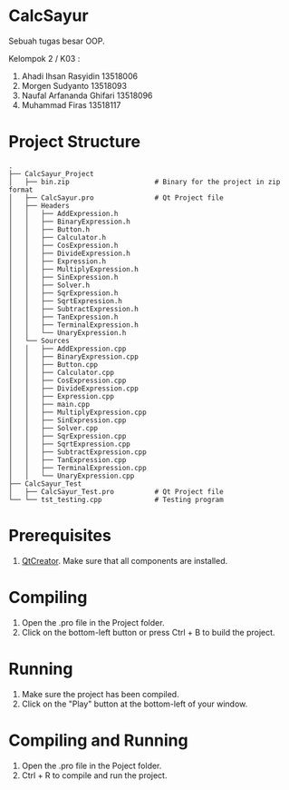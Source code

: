# CalcSayur
Sebuah tugas besar OOP.

Kelompok 2 / K03 :
1. Ahadi Ihsan Rasyidin         13518006 
2. Morgen Sudyanto              13518093 
3. Naufal Arfananda Ghifari     13518096 
4. Muhammad Firas               13518117 

# Project Structure
```
.
├── CalcSayur_Project
│   ├── bin.zip                     # Binary for the project in zip format
│   ├── CalcSayur.pro               # Qt Project file
│   ├── Headers
│   │   ├── AddExpression.h
│   │   ├── BinaryExpression.h
│   │   ├── Button.h
│   │   ├── Calculator.h
│   │   ├── CosExpression.h
│   │   ├── DivideExpression.h
│   │   ├── Expression.h
│   │   ├── MultiplyExpression.h
│   │   ├── SinExpression.h
│   │   ├── Solver.h
│   │   ├── SqrExpression.h
│   │   ├── SqrtExpression.h
│   │   ├── SubtractExpression.h
│   │   ├── TanExpression.h     
│   │   ├── TerminalExpression.h
│   │   └── UnaryExpression.h
│   └── Sources
│   │   ├── AddExpression.cpp
│   │   ├── BinaryExpression.cpp
│   │   ├── Button.cpp
│   │   ├── Calculator.cpp
│   │   ├── CosExpression.cpp
│   │   ├── DivideExpression.cpp
│   │   ├── Expression.cpp
│   │   ├── main.cpp
│   │   ├── MultiplyExpression.cpp
│   │   ├── SinExpression.cpp
│   │   ├── Solver.cpp
│   │   ├── SqrExpression.cpp
│   │   ├── SqrtExpression.cpp
│   │   ├── SubtractExpression.cpp
│   │   ├── TanExpression.cpp     
│   │   ├── TerminalExpression.cpp
│   │   └── UnaryExpression.cpp 
├── CalcSayur_Test                 
│   ├── CalcSayur_Test.pro          # Qt Project file
└── └── tst_testing.cpp             # Testing program
```

# Prerequisites
1. <a href="https://www.qt.io/offline-installers">QtCreator</a>. Make sure that all components are installed.

# Compiling
1. Open the .pro file in the Project folder.
2. Click on the bottom-left button or press Ctrl + B to build the project.

# Running
1. Make sure the project has been compiled.
2. Click on the "Play" button at the bottom-left of your window.

# Compiling and Running
1. Open the .pro file in the Poject folder.
2. Ctrl + R to compile and run the project.
